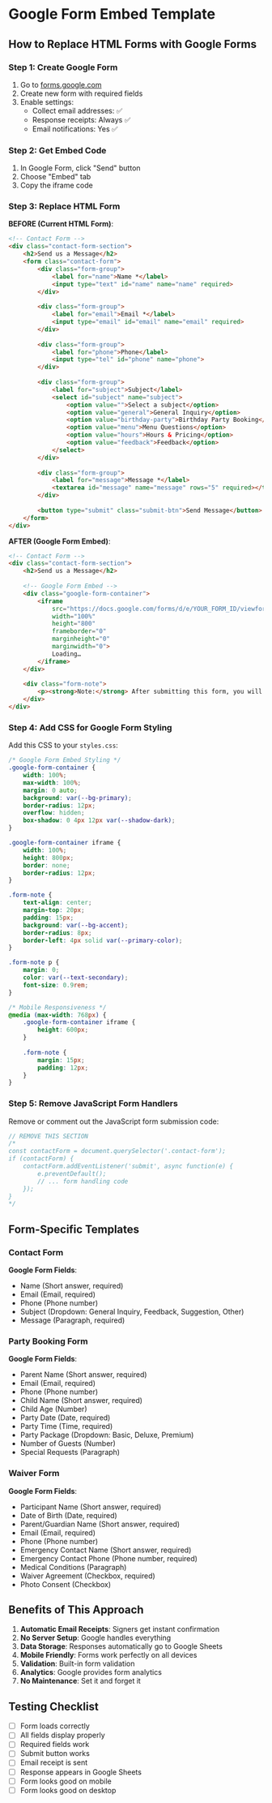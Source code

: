 # Google Form Embed Template

## How to Replace HTML Forms with Google Forms

### Step 1: Create Google Form
1. Go to [forms.google.com](https://forms.google.com)
2. Create new form with required fields
3. Enable settings:
   - Collect email addresses: ✅
   - Response receipts: Always ✅
   - Email notifications: Yes ✅

### Step 2: Get Embed Code
1. In Google Form, click "Send" button
2. Choose "Embed" tab
3. Copy the iframe code

### Step 3: Replace HTML Form

**BEFORE (Current HTML Form)**:
```html
<!-- Contact Form -->
<div class="contact-form-section">
    <h2>Send us a Message</h2>
    <form class="contact-form">
        <div class="form-group">
            <label for="name">Name *</label>
            <input type="text" id="name" name="name" required>
        </div>
        
        <div class="form-group">
            <label for="email">Email *</label>
            <input type="email" id="email" name="email" required>
        </div>
        
        <div class="form-group">
            <label for="phone">Phone</label>
            <input type="tel" id="phone" name="phone">
        </div>
        
        <div class="form-group">
            <label for="subject">Subject</label>
            <select id="subject" name="subject">
                <option value="">Select a subject</option>
                <option value="general">General Inquiry</option>
                <option value="birthday-party">Birthday Party Booking</option>
                <option value="menu">Menu Questions</option>
                <option value="hours">Hours & Pricing</option>
                <option value="feedback">Feedback</option>
            </select>
        </div>
        
        <div class="form-group">
            <label for="message">Message *</label>
            <textarea id="message" name="message" rows="5" required></textarea>
        </div>
        
        <button type="submit" class="submit-btn">Send Message</button>
    </form>
</div>
```

**AFTER (Google Form Embed)**:
```html
<!-- Contact Form -->
<div class="contact-form-section">
    <h2>Send us a Message</h2>
    
    <!-- Google Form Embed -->
    <div class="google-form-container">
        <iframe 
            src="https://docs.google.com/forms/d/e/YOUR_FORM_ID/viewform?embedded=true" 
            width="100%" 
            height="800" 
            frameborder="0" 
            marginheight="0" 
            marginwidth="0">
            Loading…
        </iframe>
    </div>
    
    <div class="form-note">
        <p><strong>Note:</strong> After submitting this form, you will receive an automatic email confirmation with your responses.</p>
    </div>
</div>
```

### Step 4: Add CSS for Google Form Styling

Add this CSS to your `styles.css`:

```css
/* Google Form Embed Styling */
.google-form-container {
    width: 100%;
    max-width: 100%;
    margin: 0 auto;
    background: var(--bg-primary);
    border-radius: 12px;
    overflow: hidden;
    box-shadow: 0 4px 12px var(--shadow-dark);
}

.google-form-container iframe {
    width: 100%;
    height: 800px;
    border: none;
    border-radius: 12px;
}

.form-note {
    text-align: center;
    margin-top: 20px;
    padding: 15px;
    background: var(--bg-accent);
    border-radius: 8px;
    border-left: 4px solid var(--primary-color);
}

.form-note p {
    margin: 0;
    color: var(--text-secondary);
    font-size: 0.9rem;
}

/* Mobile Responsiveness */
@media (max-width: 768px) {
    .google-form-container iframe {
        height: 600px;
    }
    
    .form-note {
        margin: 15px;
        padding: 12px;
    }
}
```

### Step 5: Remove JavaScript Form Handlers

Remove or comment out the JavaScript form submission code:

```javascript
// REMOVE THIS SECTION
/*
const contactForm = document.querySelector('.contact-form');
if (contactForm) {
    contactForm.addEventListener('submit', async function(e) {
        e.preventDefault();
        // ... form handling code
    });
}
*/
```

## Form-Specific Templates

### Contact Form
**Google Form Fields**:
- Name (Short answer, required)
- Email (Email, required) 
- Phone (Phone number)
- Subject (Dropdown: General Inquiry, Feedback, Suggestion, Other)
- Message (Paragraph, required)

### Party Booking Form
**Google Form Fields**:
- Parent Name (Short answer, required)
- Email (Email, required)
- Phone (Phone number)
- Child Name (Short answer, required)
- Child Age (Number)
- Party Date (Date, required)
- Party Time (Time, required)
- Party Package (Dropdown: Basic, Deluxe, Premium)
- Number of Guests (Number)
- Special Requests (Paragraph)

### Waiver Form
**Google Form Fields**:
- Participant Name (Short answer, required)
- Date of Birth (Date, required)
- Parent/Guardian Name (Short answer, required)
- Email (Email, required)
- Phone (Phone number)
- Emergency Contact Name (Short answer, required)
- Emergency Contact Phone (Phone number, required)
- Medical Conditions (Paragraph)
- Waiver Agreement (Checkbox, required)
- Photo Consent (Checkbox)

## Benefits of This Approach

1. **Automatic Email Receipts**: Signers get instant confirmation
2. **No Server Setup**: Google handles everything
3. **Data Storage**: Responses automatically go to Google Sheets
4. **Mobile Friendly**: Forms work perfectly on all devices
5. **Validation**: Built-in form validation
6. **Analytics**: Google provides form analytics
7. **No Maintenance**: Set it and forget it

## Testing Checklist

- [ ] Form loads correctly
- [ ] All fields display properly
- [ ] Required fields work
- [ ] Submit button works
- [ ] Email receipt is sent
- [ ] Response appears in Google Sheets
- [ ] Form looks good on mobile
- [ ] Form looks good on desktop
